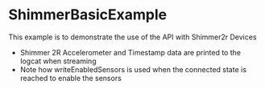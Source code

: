# ShimmerBasicExample
This example is to demonstrate the use of the API with Shimmer2r Devices

- Shimmer 2R Accelerometer and Timestamp data are printed to the logcat when streaming
- Note how writeEnabledSensors is used when the connected state is reached to enable the sensors
